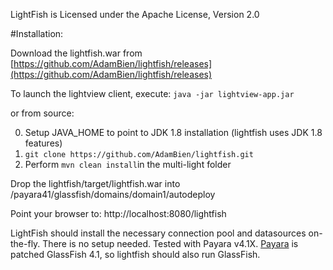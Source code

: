 
LightFish is Licensed under the Apache License, Version 2.0

#Installation:

Download the lightfish.war from [https://github.com/AdamBien/lightfish/releases](https://github.com/AdamBien/lightfish/releases)

To launch the lightview client, execute: `java -jar lightview-app.jar` 

or from source:

0. Setup JAVA_HOME to point to JDK 1.8 installation (lightfish uses JDK 1.8 features)
1. `git clone https://github.com/AdamBien/lightfish.git`
2. Perform `mvn clean install`in the multi-light folder

Drop the lightfish/target/lightfish.war into /payara41/glassfish/domains/domain1/autodeploy

Point your browser to: http://localhost:8080/lightfish

LightFish should install the necessary connection pool and datasources on-the-fly. There is no setup needed. Tested with Payara v4.1X. [Payara](http://www.payara.fish) is patched GlassFish 4.1, so lightfish should also run GlassFish.

